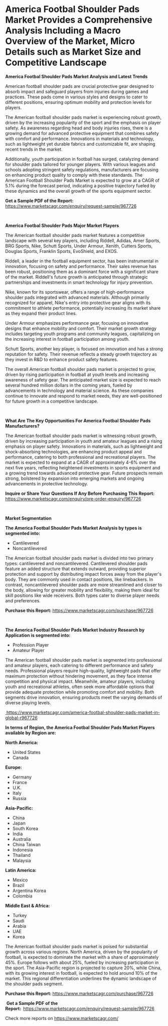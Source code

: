 <p><h1>America Footbal Shoulder Pads Market Provides a Comprehensive Analysis Including a Macro Overview of the Market, Micro Details such as Market Size and Competitive Landscape</h1></p><p><strong>America Footbal Shoulder Pads Market Analysis and Latest Trends</strong></p>
<p><p>American football shoulder pads are crucial protective gear designed to absorb impact and safeguard players from injuries during games and practices. These pads come in various styles and designs to cater to different positions, ensuring optimum mobility and protection levels for players. </p><p>The American football shoulder pads market is experiencing robust growth, driven by the increasing popularity of the sport and the emphasis on player safety. As awareness regarding head and body injuries rises, there is a growing demand for advanced protective equipment that combines safety with comfort and performance. Innovations in materials and technology, such as lightweight yet durable fabrics and customizable fit, are shaping recent trends in the market. </p><p>Additionally, youth participation in football has surged, catalyzing demand for shoulder pads tailored for younger players. With various leagues and schools adopting stringent safety regulations, manufacturers are focusing on enhancing product quality to comply with these standards. The American Football Shoulder Pads Market is expected to grow at a CAGR of 5.1% during the forecast period, indicating a positive trajectory fueled by these dynamics and the overall growth of the sports equipment sector.</p></p>
<p><strong>Get a Sample PDF of the Report:&nbsp;</strong> <a href="https://www.marketscagr.com/enquiry/request-sample/967726?utm_campaign=2991&utm_medium=2&utm_source=Github&utm_content=ia&utm_term=30032025&utm_id=america-footbal-shoulder-pads">https://www.marketscagr.com/enquiry/request-sample/967726</a></p>
<p>&nbsp;</p>
<p><strong>America Footbal Shoulder Pads Major Market Players</strong></p>
<p><p>The American football shoulder pads market features a competitive landscape with several key players, including Riddell, Adidas, Amer Sports, BRG Sports, Nike, Schutt Sports, Under Armour, Xenith, Cutters Sports, Douglas Sports, Franklin Sports, EvoShield, and EXOS. </p><p>Riddell, a leader in the football equipment sector, has been instrumental in innovation, focusing on safety and performance. Their sales revenue has been robust, positioning them as a dominant force with a significant share of the market. Riddell's future growth is anticipated through strategic partnerships and investments in smart technology for injury prevention.</p><p>Nike, known for its sportswear, offers a range of high-performance shoulder pads integrated with advanced materials. Although primarily recognized for apparel, Nike's entry into protective gear aligns with its commitment to athlete performance, potentially increasing its market share as they expand their product lines.</p><p>Under Armour emphasizes performance gear, focusing on innovative designs that enhance mobility and comfort. Their market growth strategy includes targeting youth programs and community leagues, capitalizing on the increasing interest in football participation among youth.</p><p>Schutt Sports, another key player, is focused on innovation and has a strong reputation for safety. Their revenue reflects a steady growth trajectory as they invest in R&D to enhance product safety features.</p><p>The overall American football shoulder pads market is projected to grow, driven by rising participation in football at youth levels and increasing awareness of safety gear. The anticipated market size is expected to reach several hundred million dollars in the coming years, fueled by advancements in technology and material science. As these companies continue to innovate and respond to market needs, they are well-positioned for future growth in a competitive landscape.</p></p>
<p>&nbsp;</p>
<p><strong>What Are The Key Opportunities For America Footbal Shoulder Pads Manufacturers?</strong></p>
<p><p>The American football shoulder pads market is witnessing robust growth, driven by increasing participation in youth and amateur leagues and a rising emphasis on player safety. Innovations in materials, such as lightweight and shock-absorbing technologies, are enhancing product appeal and performance, catering to both professional and recreational players. The market is expected to expand at a CAGR of approximately 4-6% over the next five years, reflecting heightened investments in sports equipment and a growing trend towards advanced protective gear. Future prospects remain strong, bolstered by expansion into emerging markets and ongoing advancements in protective technology.</p></p>
<p><strong>Inquire or Share Your Questions If Any Before Purchasing This Report:</strong> <a href="https://www.marketscagr.com/enquiry/pre-order-enquiry/967726?utm_campaign=2991&utm_medium=2&utm_source=Github&utm_content=ia&utm_term=30032025&utm_id=america-footbal-shoulder-pads">https://www.marketscagr.com/enquiry/pre-order-enquiry/967726</a></p>
<p>&nbsp;</p>
<p><strong>Market Segmentation</strong></p>
<p><strong>The America Footbal Shoulder Pads Market Analysis by types is segmented into:</strong></p>
<p><ul><li>Cantilevered</li><li>Noncantilevered</li></ul></p>
<p><p>The American football shoulder pads market is divided into two primary types: cantilevered and noncantilevered. Cantilevered shoulder pads feature an added structure that extends outward, providing superior protection and support by distributing impact forces away from the player's body. They are commonly used in contact positions, like linebackers. In contrast, noncantilevered shoulder pads are more streamlined and closer to the body, allowing for greater mobility and flexibility, making them ideal for skill positions like wide receivers. Both types cater to diverse player needs and preferences.</p></p>
<p><strong>Purchase this Report:&nbsp;</strong><a href="https://www.marketscagr.com/purchase/967726?utm_campaign=2991&utm_medium=2&utm_source=Github&utm_content=ia&utm_term=30032025&utm_id=america-footbal-shoulder-pads">https://www.marketscagr.com/purchase/967726</a></p>
<p>&nbsp;</p>
<p><strong>The America Footbal Shoulder Pads Market Industry Research by Application is segmented into:</strong></p>
<p><ul><li>Profession Player</li><li>Amateur Player</li></ul></p>
<p><p>The American football shoulder pads market is segmented into professional and amateur players, each catering to different performance and safety needs. Professional players require high-quality, lightweight pads that offer maximum protection without hindering movement, as they face intense competition and physical impact. Meanwhile, amateur players, including youth and recreational athletes, often seek more affordable options that provide adequate protection while promoting comfort and mobility. Both segments drive innovation, ensuring products meet the varying demands of diverse playing levels.</p></p>
<p><a href="https://www.marketscagr.com/america-footbal-shoulder-pads-market-in-global-r967726?utm_campaign=2991&utm_medium=2&utm_source=Github&utm_content=ia&utm_term=30032025&utm_id=america-footbal-shoulder-pads">&nbsp;https://www.marketscagr.com/america-footbal-shoulder-pads-market-in-global-r967726</a></p>
<p><strong>In terms of Region, the America Footbal Shoulder Pads Market Players available by Region are:</strong></p>
<p>
    <p> <strong> North America: </strong>
        <ul>
            <li>United States</li>
            <li>Canada</li>
        </ul>
        </p> 
    <p> <strong> Europe: </strong>
        <ul>
            <li>Germany</li>
            <li>France</li>
            <li>U.K.</li>
            <li>Italy</li>
            <li>Russia</li>
        </ul>
        </p> 
    <p> <strong> Asia-Pacific: </strong>
        <ul>
            <li>China</li>
            <li>Japan</li>
            <li>South Korea</li>
            <li>India</li>
            <li>Australia</li>
            <li>China Taiwan</li>
            <li>Indonesia</li>
            <li>Thailand</li>
            <li>Malaysia</li>
        </ul>
        </p> 
    <p> <strong> Latin America: </strong>
        <ul>
            <li>Mexico</li>
            <li>Brazil</li>
            <li>Argentina Korea</li>
            <li>Colombia</li>
        </ul>
        </p> 
    <p> <strong> Middle East & Africa: </strong>
        <ul>
            <li>Turkey</li>
            <li>Saudi</li>
            <li>Arabia</li>
            <li>UAE</li>
            <li>Korea</li>
        </ul>
    </p>
    </p>
<p><p>The American football shoulder pads market is poised for substantial growth across various regions. North America, driven by the popularity of football, is expected to dominate the market with a share of approximately 45%. Europe follows with about 25%, fueled by increasing participation in the sport. The Asia-Pacific region is projected to capture 20%, while China, with its growing interest in football, is expected to hold around 10% of the market. This regional differentiation underlines the dynamic landscape of the shoulder pads segment.</p></p>
<p><strong>Purchase this Report: </strong><a href="https://www.marketscagr.com/purchase/967726?utm_campaign=2991&utm_medium=2&utm_source=Github&utm_content=ia&utm_term=30032025&utm_id=america-footbal-shoulder-pads">https://www.marketscagr.com/purchase/967726</a></p>
<p>&nbsp;<strong>Get a Sample PDF of the Report:&nbsp;&nbsp;</strong><a href="https://www.marketscagr.com/enquiry/request-sample/967726?utm_campaign=2991&utm_medium=2&utm_source=Github&utm_content=ia&utm_term=30032025&utm_id=america-footbal-shoulder-pads">https://www.marketscagr.com/enquiry/request-sample/967726</a></p>
<p><strong></strong></p>
<p>Check more reports on <a href="https://www.marketscagr.com/?utm_campaign=2991&utm_medium=2&utm_source=Github&utm_content=ia&utm_term=30032025&utm_id=america-footbal-shoulder-pads">https://www.marketscagr.com/</a></p>